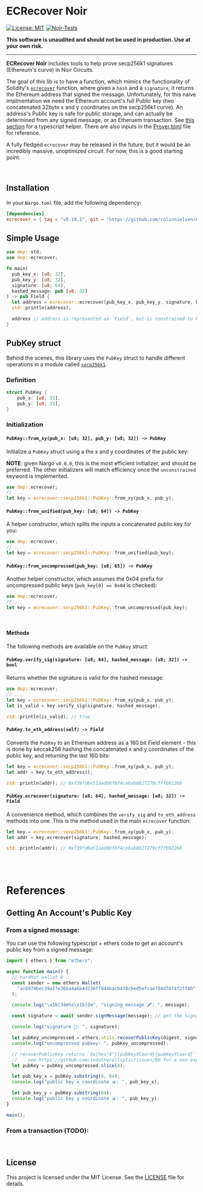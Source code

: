 # ECRecover Noir

[![License: MIT](https://img.shields.io/badge/License-MIT-yellow.svg)](https://opensource.org/licenses/MIT)
[![Noir-Tests](https://github.com/colinnielsen/noir-array-helpers/actions/workflows/noir.yml/badge.svg)](https://github.com/colinnielsen/noir-array-helpers/actions/workflows/noir.yml)

**This software is unaudited and should not be used in production. Use at your own risk.**

<hr>

**ECRecover Noir** includes tools to help prove secp256k1 signatures (Ethereum's curve) in Noir Circuits.

The goal of this lib is to have a function, which mimics the functionality of Solidity's [`ecrecover`](https://docs.soliditylang.org/en/v0.8.17/units-and-global-variables.html#mathematical-and-cryptographic-functions) function, where given a `hash` and a `signature`, it returns the Ethereum address that signed the message. Unfortunately, for this naive implmentation we need the Ethereum account's full Public key (two concatenated 32byte x and y coordinates on the secp256k1 curve). An address's Public key is safe for public storage, and can actually be determined from any signed message, or an Etheruem transaction. See [this section](#getting-an-accounts-public-key) for a typescript helper. There are also inputs in the [Prover.toml](./Prover.toml) file for reference.

A fully fledged `ecrecover` may be released in the future, but it would be an incredibly massive, unoptimized circuit. For now, this is a good starting point.

<br>

## Installation

In your `Nargo.toml` file, add the following dependency:

```toml
[dependencies]
ecrecover = { tag = "v0.10.1", git = "https://github.com/colinnielsen/ecrecover-noir" }
```

## Simple Usage

```rust
use dep::std;
use dep::ecrecover;

fn main(
  pub_key_x: [u8; 32],
  pub_key_y: [u8; 32],
  signature: [u8; 64],
  hashed_message: pub [u8; 32]
) -> pub Field {
  let address = ecrecover::ecrecover(pub_key_x, pub_key_y, signature, hashed_message);
  std::println(address);

  address // address is represented as `Field`, but is constrained to be within 160 bits
}
```

## PubKey struct

Behind the scenes, this library uses the `PubKey` struct to handle different operations in a module called [`secp256k1`](/src/secp256k1.nr).

### Definition

```rust
struct PubKey {
    pub_x: [u8; 32],
    pub_y: [u8; 32],
}
```

### Initialization

#### `PubKey::from_xy(pub_x: [u8; 32], pub_y: [u8; 32]) -> PubKey`

Initialize a `PubKey` struct using a the x and y coordinates of the public key:

**NOTE**: given Nargo `v0.6.0`, this is the most efficient initializer, and should be preferred. The other initializers will match efficiency once the `unconstrained` keyword is implemented.

```rust
use dep::ecrecover;
// ...
let key = ecrecover::secp256k1::PubKey::from_xy(pub_x, pub_y);
```

#### `PubKey::from_unified(pub_key: [u8; 64]) -> PubKey`

A helper constructor, which splits the inputs a concatenated public key for you:

```rust
use dep::ecrecover;
// ...
let key = ecrecover::secp256k1::PubKey::from_unified(pub_key);
```

#### `PubKey::from_uncompressed(pub_key: [u8; 65]) -> PubKey`

Another helper constructor, which assumes the 0x04 prefix for uncompressed public keys (`pub_key[0] == 0x04` is checked):

```rust
use dep::ecrecover;
// ...
let key = ecrecover::secp256k1::PubKey::from_uncompressed(pub_key);
```

<br>

#### Methods

The following methods are available on the `PubKey` struct:

#### `PubKey.verify_sig(signature: [u8; 64], hashed_message: [u8; 32]) -> bool`

Returns whether the signature is valid for the hashed message:

```rust
use dep::ecrecover;
// ...
let key = ecrecover::secp256k1::PubKey::from_xy(pub_x, pub_y);
let is_valid = key.verify_sig(signature, hashed_message);

std::println(is_valid); // true
```

#### `PubKey.to_eth_address(self) -> Field`

Converts the `PubKey` to an Ethereum address as a 160 bit Field element - this is done by keccak256 hashing the concatenated x and y coordinates of the public key, and returning the last 160 bits:

```rust
let key = ecrecover::secp256k1::PubKey::from_xy(pub_x, pub_y);
let addr = key.to_eth_address();

std::println(addr); // 0xf39fd6e51aad88f6f4ce6ab8827279cfffb92266
```

#### `PubKey.ecrecover(signature: [u8; 64], hashed_message: [u8; 32]) -> Field`

A convenience method, which combines the `verify_sig` and `to_eth_address` methods into one. This is the method used in the main `ecrecover` function:

```rust
let key = ecrecover::secp256k1::PubKey::from_xy(pub_x, pub_y);
let addr = key.ecrecover(signature, hashed_message);

std::println(addr); // 0xf39fd6e51aad88f6f4ce6ab8827279cfffb92266
```

<br>
<br>

# References

## Getting An Account's Public Key

### From a signed message:

You can use the following typescript + ethers code to get an account's public key from a signed message:

```typescript
import { ethers } from "ethers";

async function main() {
  // hardhat wallet 0
  const sender = new ethers.Wallet(
    "ac0974bec39a17e36ba4a6b4d238ff944bacb478cbed5efcae784d7bf4f2ff80"
  );

  console.log("\x1b[34m%s\x1b[0m", "signing message 🖋: ", message);

  const signature = await sender.signMessage(message); // get the signature of the message, this will be 130 bytes (concatenated r, s, and v)

  console.log("signature 📝: ", signature);

  let pubKey_uncompressed = ethers.utils.recoverPublicKey(digest, signature);
  console.log("uncompressed pubkey: ", pubKey_uncompressed);

  // recoverPublicKey returns `0x{hex"4"}{pubKeyXCoord}{pubKeyYCoord}` - so slice 0x04 to expose just the concatenated x and y
  //    see https://github.com/indutny/elliptic/issues/86 for a non-explanation explanation 😂
  let pubKey = pubKey_uncompressed.slice(4);

  let pub_key_x = pubKey.substring(0, 64);
  console.log("public key x coordinate 📊: ", pub_key_x);

  let pub_key_y = pubKey.substring(64);
  console.log("public key y coordinate 📊: ", pub_key_y);
}

main();
```

### From a transaction (TODO):

<br>

## License

This project is licensed under the MIT License. See the [LICENSE](https://github.com/colinnielsen/noir-array-helpers/blob/main/LICENSE) file for details.
